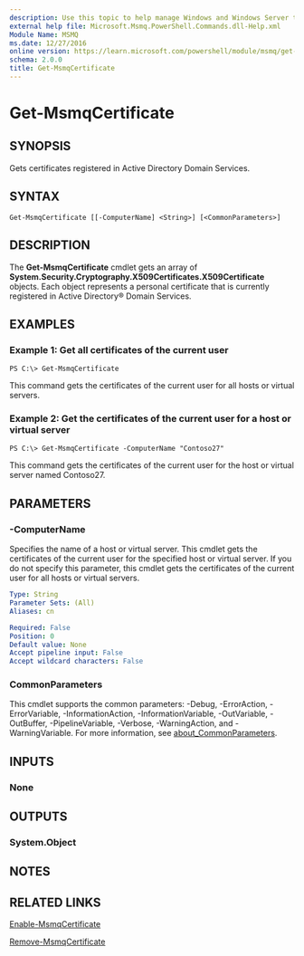 ```yaml
---
description: Use this topic to help manage Windows and Windows Server technologies with Windows PowerShell.
external help file: Microsoft.Msmq.PowerShell.Commands.dll-Help.xml
Module Name: MSMQ
ms.date: 12/27/2016
online version: https://learn.microsoft.com/powershell/module/msmq/get-msmqcertificate?view=windowsserver2022-ps&wt.mc_id=ps-gethelp
schema: 2.0.0
title: Get-MsmqCertificate
---
```


# Get-MsmqCertificate

## SYNOPSIS
Gets certificates registered in Active Directory Domain Services.

## SYNTAX

```
Get-MsmqCertificate [[-ComputerName] <String>] [<CommonParameters>]
```

## DESCRIPTION
The **Get-MsmqCertificate** cmdlet gets an array of **System.Security.Cryptography.X509Certificates.X509Certificate** objects.
Each object represents a personal certificate that is currently registered in Active Directory® Domain Services.

## EXAMPLES

### Example 1: Get all certificates of the current user
```
PS C:\> Get-MsmqCertificate
```

This command gets the certificates of the current user for all hosts or virtual servers.

### Example 2: Get the certificates of the current user for a host or virtual server
```
PS C:\> Get-MsmqCertificate -ComputerName "Contoso27"
```

This command gets the certificates of the current user for the host or virtual server named Contoso27.

## PARAMETERS

### -ComputerName
Specifies the name of a host or virtual server.
This cmdlet gets the certificates of the current user for the specified host or virtual server.
If you do not specify this parameter, this cmdlet gets the certificates of the current user for all hosts or virtual servers.

```yaml
Type: String
Parameter Sets: (All)
Aliases: cn

Required: False
Position: 0
Default value: None
Accept pipeline input: False
Accept wildcard characters: False
```

### CommonParameters
This cmdlet supports the common parameters: -Debug, -ErrorAction, -ErrorVariable, -InformationAction, -InformationVariable, -OutVariable, -OutBuffer, -PipelineVariable, -Verbose, -WarningAction, and -WarningVariable. For more information, see [about_CommonParameters](https://go.microsoft.com/fwlink/?LinkID=113216).

## INPUTS

### None

## OUTPUTS

### System.Object

## NOTES

## RELATED LINKS

[Enable-MsmqCertificate](./Enable-MsmqCertificate.md)

[Remove-MsmqCertificate](./Remove-MsmqCertificate.md)

